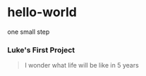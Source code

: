 # hello-world
one small step
### Luke's First Project
> I wonder what life will be like in 5 years

